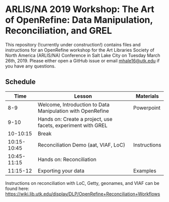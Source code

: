 # ARLIS/NA 2019 Workshop: The Art of OpenRefine: Data Manipulation, Reconciliation, and GREL
This repository (!currently under construction!) contains files and instructions for an OpenRefine workshop for the Art Libraries Society of North America (ARLIS/NA) Conference in Salt Lake City on Tuesday March 26th, 2019. Please either open a GitHub issue or email mhale16@utk.edu if you have any questions.

## Schedule

| Time        | Lesson                                                       | Materials    |
|-------------|--------------------------------------------------------------|--------------|
| 8-9         | Welcome, Introduction to Data Manipulation with OpenRefine   | Powerpoint   |
| 9-10        | Hands on: Create a project, use facets, experiment with GREL |              |
| 10-10:15    | Break                                                        |              |
| 10:15-10:45 | Reconciliation Demo (aat, VIAF, LoC)                         | Instructions |
| 10:45-11:15 | Hands on: Reconciliation                                     |              |
| 11:15-12    | Exporting your data                                          | Examples     |

Instructions on reconciliation with LoC, Getty, geonames, and VIAF can be found here: https://wiki.lib.utk.edu/display/DLP/OpenRefine+Reconciliation+Workflows

